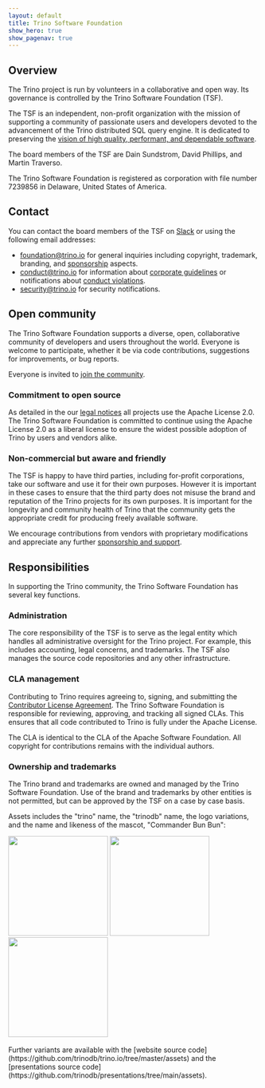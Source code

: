 ```yaml
---
layout: default
title: Trino Software Foundation
show_hero: true
show_pagenav: true
---
```

<div class="container">
<div class="row spacer-60">
  <div class="col-md-12">

<div markdown="1" class="leftcol widecol">

## Overview

The Trino project is run by volunteers in a collaborative and open way. Its
governance is controlled by the Trino Software Foundation (TSF).

The TSF is an independent, non-profit organization with the mission of
supporting a community of passionate users and developers devoted to the
advancement of the Trino distributed SQL query engine. It is dedicated to
preserving the [vision of high quality, performant, and dependable
software](./development/vision.html).

The board members of the TSF are Dain Sundstrom, David Phillips, and Martin
Traverso.

The Trino Software Foundation is registered as corporation with file number
7239856 in Delaware, United States of America.

## Contact

You can contact the board members of the TSF on [Slack](./slack.html) or using
the following email addresses:

* [foundation@trino.io](mailto:foundation@trino.io) for general inquiries
  including copyright, trademark, branding, and [sponsorship](./sponsor.html)
  aspects.
* [conduct@trino.io](mailto:conduct@trino.io) for information about [corporate
  guidelines](./guidelines-corporate.html) or notifications about [conduct
  violations](./individual-code-of-conduct.html).
* [security@trino.io](mailto:security@trino.io) for security notifications.

## Open community

The Trino Software Foundation supports a diverse, open, collaborative community
of developers and users throughout the world. Everyone is welcome to
participate, whether it be via code contributions, suggestions for improvements,
or bug reports.

Everyone is invited to [join the community](./slack.html).

### Commitment to open source

As detailed in the our [legal notices](./legal.html) all projects use the Apache
License 2.0. The Trino Software Foundation is committed to continue using the
Apache License 2.0 as a liberal license to ensure the widest possible adoption
of Trino by users and vendors alike.

### Non-commercial but aware and friendly

The TSF is happy to have third parties, including for-profit corporations, take
our software and use it for their own purposes. However it is important in these
cases to ensure that the third party does not misuse the brand and reputation of
the Trino projects for its own purposes. It is important for the longevity and
community health of Trino that the community gets the appropriate credit for
producing freely available software.

We encourage contributions from vendors with proprietary modifications and
appreciate any further [sponsorship and support](./sponsor.html).

## Responsibilities

In supporting the Trino community, the Trino Software Foundation has several key
functions.

### Administration

The core responsibility of the TSF is to serve as the legal entity which handles
all administrative oversight for the Trino project. For example, this includes
accounting, legal concerns, and trademarks. The TSF also manages the source code
repositories and any other infrastructure.

### CLA management<a name="cla"></a>

Contributing to Trino requires agreeing to, signing, and submitting the
[Contributor License Agreement](https://github.com/trinodb/cla). The Trino
Software Foundation is responsible for reviewing, approving, and tracking all
signed CLAs. This ensures that all code contributed to Trino is fully under the
Apache License.

The CLA is identical to the CLA of the Apache Software Foundation. All copyright
for contributions remains with the individual authors.

### Ownership and trademarks<a name="tm"></a>

The Trino brand and trademarks are owned and managed by the Trino Software
Foundation. Use of the brand and trademarks by other entities is not permitted,
but can be approved by the TSF on a case by case basis.

Assets includes the "trino" name, the "trinodb" name, the logo
variations, and the name and likeness of the mascot, "Commander Bun Bun":

<div>
<img src="{{site.baseurl}}/assets/trino-og.png" height="200">
<img src="{{site.baseurl}}/assets/trino-dark.png" height="200">
<img src="{{site.baseurl}}/assets/images/trino-logo/cbb.svg" height="200">
</div>
<br />
Further variants are available with the
[website source code](https://github.com/trinodb/trino.io/tree/master/assets) 
and the
[presentations source code](https://github.com/trinodb/presentations/tree/main/assets).

</div></div>
</div>
</div>
